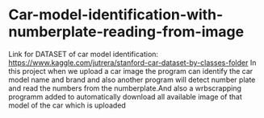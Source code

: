 # Car-model-identification-with-numberplate-reading-from-image

Link for DATASET of car model identification: https://www.kaggle.com/jutrera/stanford-car-dataset-by-classes-folder
 In this project when we upload a car image the program can identify the car model name and brand and also another program will detect number plate and read the numbers from the numberplate.And also a wrbscrapping programm added to automatically download all available image of that model of the car which is uploaded

